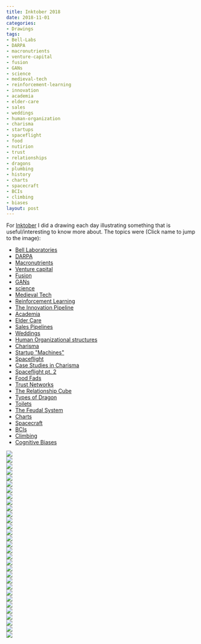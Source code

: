 ```yaml
---
title: Inktober 2018
date: 2018-11-01
categories:
- Drawings
tags:
- Bell-Labs
- DARPA
- macronutrients
- venture-capital
- fusion
- GANs
- science
- medieval-tech
- reinforcement-learning
- innovation
- academia
- elder-care
- sales
- weddings
- human-organization
- charisma
- startups
- spaceflight
- food
- nutirion
- trust
- relationships
- dragons
- plumbing
- history
- charts
- spacecraft
- BCIs
- climbing
- biases
layout: post
---
```

For [Inktober](https://inktober.com/) I did a drawing each day illustrating something that is useful/interesting to know more about. The topics were (Click name to jump to the image):
- [Bell Laboratories](#bell)
- [DARPA](#darpa)
- [Macronutrients](#macronutients)
- [Venture capital](#vc)
- [Fusion](#fusion)
- [GANs](#gans)
- [science](#science)
- [Medieval Tech](#medieval-tech)
- [Reinforcement Learning](#reinforcement-learning)
- [The Innovation Pipeline](#innovation-pipeline)
- [Academia](#academia)
- [Elder Care](#elder-care)
- [Sales Pipelines](#sales-pipelines)
- [Weddings](#weddings)
- [Human Organizational structures](#human-org)
- [Charisma](#charisma)
- [Startup "Machines"](#startup-machines)
- [Spaceflight](#spaceflight)
- [Case Studies in Charisma](#charisma-studies)
- [Spaceflight pt. 2](#spaceflight-2)
- [Food Fads](#food-fads)
- [Trust Networks](#trust)
- [The Relationship Cube](#relationships)
- [Types of Dragon](#dragons)
- [Toilets](#toilets)
- [The Feudal System](#feudal-system)
- [Charts](#charts)
- [Spacecraft](#spacecraft)
- [BCIs](#bcis)
- [Climbing](#climbing)
- [Cognitive Biases](#biases)

<a target="_blank" href="https://s3-us-west-1.amazonaws.com/zaaron-personal/IMG_3674.jpg" name="bell" target="_blank" href="" >
<img style="max-width:400px" src="https://s3-us-west-1.amazonaws.com/zaaron-personal/IMG_3674.jpg"/>
</a>
<br>
<a target="_blank" href="https://s3-us-west-1.amazonaws.com/zaaron-personal/IMG_3685.jpg" name="darpa"><img style="max-width:400px" src="https://s3-us-west-1.amazonaws.com/zaaron-personal/IMG_3685.jpg"/></a><br>
<a target="_blank" href="https://s3-us-west-1.amazonaws.com/zaaron-personal/IMG_3698.jpg" name="macronutrients"><img style="max-width:400px" src="https://s3-us-west-1.amazonaws.com/zaaron-personal/IMG_3698.jpg"/></a><br>
<a target="_blank" href="https://s3-us-west-1.amazonaws.com/zaaron-personal/IMG_3707.jpg" name="vc"><img style="max-width:400px" src="https://s3-us-west-1.amazonaws.com/zaaron-personal/IMG_3707.jpg"/></a><br>
<a target="_blank" href="https://s3-us-west-1.amazonaws.com/zaaron-personal/IMG_3713.jpg" name="fusion"><img style="max-width:400px" src="https://s3-us-west-1.amazonaws.com/zaaron-personal/IMG_3713.jpg"/></a><br>
<a target="_blank" href="https://s3-us-west-1.amazonaws.com/zaaron-personal/IMG_3718.jpg" name="gans"><img style="max-width:400px" src="https://s3-us-west-1.amazonaws.com/zaaron-personal/IMG_3718.jpg"/></a><br>
<a target="_blank" href="https://s3-us-west-1.amazonaws.com/zaaron-personal/IMG_3724.jpg" name="science"><img style="max-width:400px" src="https://s3-us-west-1.amazonaws.com/zaaron-personal/IMG_3724.jpg"/></a><br>
<a target="_blank" href="https://s3-us-west-1.amazonaws.com/zaaron-personal/IMG_3728.jpg" name="medieval-tech"><img style="max-width:400px" src="https://s3-us-west-1.amazonaws.com/zaaron-personal/IMG_3728.jpg"/></a><br>
<a target="_blank" href="https://s3-us-west-1.amazonaws.com/zaaron-personal/IMG_3731.jpg" name="reinforcement-learning"><img style="max-width:400px" src="https://s3-us-west-1.amazonaws.com/zaaron-personal/IMG_3731.jpg"/></a><br>
<a target="_blank" href="https://s3-us-west-1.amazonaws.com/zaaron-personal/IMG_3737.jpg" name="innovation-pipeline"><img style="max-width:400px" src="https://s3-us-west-1.amazonaws.com/zaaron-personal/IMG_3737.jpg"/></a><br>
<a target="_blank" href="https://s3-us-west-1.amazonaws.com/zaaron-personal/IMG_3742.jpg" name="academia"><img style="max-width:400px" src="https://s3-us-west-1.amazonaws.com/zaaron-personal/IMG_3742.jpg"/></a><br>
<a target="_blank" href="https://s3-us-west-1.amazonaws.com/zaaron-personal/IMG_3744.jpg" name="elder-care"><img style="max-width:400px" src="https://s3-us-west-1.amazonaws.com/zaaron-personal/IMG_3744.jpg"/></a><br>
<a target="_blank" href="https://s3-us-west-1.amazonaws.com/zaaron-personal/IMG_3754.jpg" name="sales-pipelines"><img style="max-width:400px" src="https://s3-us-west-1.amazonaws.com/zaaron-personal/IMG_3754.jpg"/></a><br>
<a target="_blank" href="https://s3-us-west-1.amazonaws.com/zaaron-personal/IMG_3766.jpg" name="weddings"><img style="max-width:400px" src="https://s3-us-west-1.amazonaws.com/zaaron-personal/IMG_3766.jpg" class="rotatified"/></a><br>
<a target="_blank" href="" name="human-org"><img style="max-width:400px" src="https://s3-us-west-1.amazonaws.com/zaaron-personal/IMG_3773.jpg"/></a><br>
<a target="_blank" href="" name="charisma"><img style="max-width:400px" src="https://s3-us-west-1.amazonaws.com/zaaron-personal/IMG_3775.jpg"/></a><br>
<a target="_blank" href="https://s3-us-west-1.amazonaws.com/zaaron-personal/IMG_3779.jpg" name="startup-machines"><img style="max-width:400px" src="https://s3-us-west-1.amazonaws.com/zaaron-personal/IMG_3779.jpg"/></a><br>
<a target="_blank" href="https://s3-us-west-1.amazonaws.com/zaaron-personal/IMG_3786.jpg" name="spaceflight"><img style="max-width:400px" src="https://s3-us-west-1.amazonaws.com/zaaron-personal/IMG_3786.jpg"/></a><br>
<a target="_blank" href="https://s3-us-west-1.amazonaws.com/zaaron-personal/IMG_3805.jpg" name="charisma-studies"><img style="max-width:400px" src="https://s3-us-west-1.amazonaws.com/zaaron-personal/IMG_3805.jpg"/></a><br>
<a target="_blank" href="https://s3-us-west-1.amazonaws.com/zaaron-personal/IMG_3812.jpg" name="spaceflight-2"><img style="max-width:400px" src="https://s3-us-west-1.amazonaws.com/zaaron-personal/IMG_3812.jpg"/></a><br>
<a target="_blank" href="https://s3-us-west-1.amazonaws.com/zaaron-personal/IMG_3819.jpg" name="food-fads"><img style="max-width:400px" src="https://s3-us-west-1.amazonaws.com/zaaron-personal/IMG_3819.jpg"/></a><br>
<a target="_blank" href="https://s3-us-west-1.amazonaws.com/zaaron-personal/IMG_3824.jpg" name="trust"><img style="max-width:400px" src="https://s3-us-west-1.amazonaws.com/zaaron-personal/IMG_3824.jpg"/></a><br>
<a target="_blank" href="https://s3-us-west-1.amazonaws.com/zaaron-personal/IMG_3826.jpg" name="relationships"><img style="max-width:400px" src="https://s3-us-west-1.amazonaws.com/zaaron-personal/IMG_3826.jpg"/></a><br>
<a target="_blank" href="https://s3-us-west-1.amazonaws.com/zaaron-personal/IMG_3838.jpg" name="dragons"><img style="max-width:400px" src="https://s3-us-west-1.amazonaws.com/zaaron-personal/IMG_3838.jpg"/></a><br>
<a target="_blank" href="https://s3-us-west-1.amazonaws.com/zaaron-personal/IMG_3842.jpg" name="toilets"><img style="max-width:400px" src="https://s3-us-west-1.amazonaws.com/zaaron-personal/IMG_3842.jpg"/></a><br>
<a target="_blank" href="https://s3-us-west-1.amazonaws.com/zaaron-personal/IMG_3846.jpg" name="feudal-system"><img style="max-width:400px" src="https://s3-us-west-1.amazonaws.com/zaaron-personal/IMG_3846.jpg"/></a><br>
<a target="_blank" href="https://s3-us-west-1.amazonaws.com/zaaron-personal/IMG_3848.jpg" name="charts"><img style="max-width:400px" src="https://s3-us-west-1.amazonaws.com/zaaron-personal/IMG_3848.jpg"/></a><br>
<a target="_blank" href="https://s3-us-west-1.amazonaws.com/zaaron-personal/IMG_3854.jpg" name="spacecraft"><img style="max-width:400px" src="https://s3-us-west-1.amazonaws.com/zaaron-personal/IMG_3854.jpg"/></a><br>
<a target="_blank" href="https://s3-us-west-1.amazonaws.com/zaaron-personal/IMG_3857.jpg" name="bcis"><img style="max-width:400px" src="https://s3-us-west-1.amazonaws.com/zaaron-personal/IMG_3857.jpg"/></a><br>
<a target="_blank" href="https://s3-us-west-1.amazonaws.com/zaaron-personal/IMG_3859.jpg" name="climbing"><img style="max-width:400px" src="https://s3-us-west-1.amazonaws.com/zaaron-personal/IMG_3859.jpg"/></a><br>
<a target="_blank" href="https://s3-us-west-1.amazonaws.com/zaaron-personal/IMG_3870.jpg" name="biases"><img style="max-width:400px" src="https://s3-us-west-1.amazonaws.com/zaaron-personal/IMG_3870.jpg"/></a><br>
